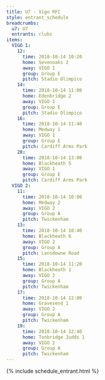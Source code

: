 ```yaml
---
title: U7 - Vigo RFC
style: entrant_schedule
breadcrumbs:
  u7: U7
  entrants: clubs
items:
  VIGO 1:
    12:
      time: 2018-10-14 10:20
      home: Sevenoaks 2
      away: VIGO 1
      group: Group E
      pitch: Stadio Olimpico
    14:
      time: 2018-10-14 11:00
      home: Edenbridge 2
      away: VIGO 1
      group: Group E
      pitch: Stadio Olimpico
    16:
      time: 2018-10-14 11:40
      home: Medway 1
      away: VIGO 1
      group: Group E
      pitch: Cardiff Arms Park
    20:
      time: 2018-10-14 13:00
      home: Blackheath 5
      away: VIGO 1
      group: Group E
      pitch: Cardiff Arms Park
  VIGO 2:
    11:
      time: 2018-10-14 10:00
      home: Medway 2
      away: VIGO 2
      group: Group A
      pitch: Twickenham
    13:
      time: 2018-10-14 10:40
      home: Blackheath 6
      away: VIGO 2
      group: Group A
      pitch: Lansdowne Road
    15:
      time: 2018-10-14 11:20
      home: Blackheath 1
      away: VIGO 2
      group: Group A
      pitch: Twickenham
    17:
      time: 2018-10-14 12:00
      home: Gravesend 1
      away: VIGO 2
      group: Group A
      pitch: Twickenham
    19:
      time: 2018-10-14 12:40
      home: Tonbridge Judds 1
      away: VIGO 2
      group: Group A
      pitch: Twickenham
---
```


{% include schedule_entrant.html %}
